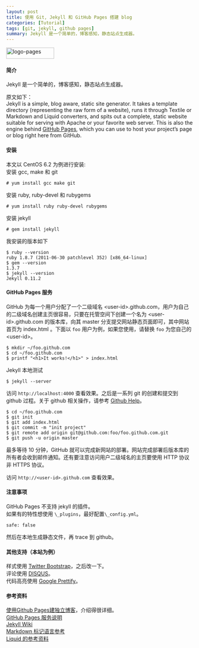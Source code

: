 ```yaml
---
layout: post
title: 使用 Git, Jekyll 和 GitHub Pages 搭建 blog
categories: [Tutorial]
tags: [git, jekyll, github pages]
summary: Jekyll 是一个简单的，博客感知，静态站点生成器。
---
```


<a href="http://www.flickr.com/photos/zhanming/7124698719/"><img src="http://farm9.staticflickr.com/8001/7124698719_cc5b56d1cd_m.jpg" width="129" height="30" alt="logo-pages"></a>

#### 简介
Jekyll 是一个简单的，博客感知，静态站点生成器。

原文如下：  
Jekyll is a simple, blog aware, static site generator. It takes a template directory (representing the raw form of a website), runs it through Textile or Markdown and Liquid converters, and spits out a complete, static website suitable for serving with Apache or your favorite web server. This is also the engine behind [GitHub Pages](http://pages.github.com), which you can use to host your project’s page or blog right here from GitHub.  

#### 安装
本文以 CentOS 6.2 为例进行安装:  
安装 gcc, make 和 git

    # yum install gcc make git

安装 ruby, ruby-devel 和 rubygems

    # yum install ruby ruby-devel rubygems

安装 jekyll

    # gem install jekyll

我安装的版本如下

    $ ruby --version
    ruby 1.8.7 (2011-06-30 patchlevel 352) [x86_64-linux]
    $ gem --version
    1.3.7
    $ jekyll --version
    Jekyll 0.11.2

#### GitHub Pages 服务
GitHub 为每一个用户分配了一个二级域名 &lt;user-id&gt;.github.com，用户为自己的二级域名创建主页很容易，只要在托管空间下创建一个名为 &lt;user-id&gt;.github.com 的版本库，向其 master 分支提交网站静态页面即可，其中网站首页为 index.html 。下面以 `foo` 用户为例，如果您使用，请替换 `foo` 为您自己的 &lt;user-id&gt;。 

    $ mkdir ~/foo.github.com
    $ cd ~/foo.github.com
    $ printf "<h1>It works!</h1>" > index.html

Jekyll 本地测试

    $ jekyll --server

访问 `http://localhost:4000` 查看效果。之后是一系列 git 的创建和提交到 github 过程。关于 github 相关操作，请参考 [Github Help](http://help.github.com)。

    $ cd ~/foo.github.com
    $ git init
    $ git add index.html
    $ git commit -m "init project"
    $ git remote add origin git@github.com:foo/foo.github.com.git
    $ git push -u origin master

最多等待 10 分钟，GitHub 就可以完成新网站的部署。网站完成部署后版本库的所有者会收到邮件通知。还有要注意访问用户二级域名的主页要使用 HTTP 协议非 HTTPS 协议。  

访问 `http://<user-id>.github.com` 查看效果。

#### 注意事项
GitHub Pages 不支持 jekyll 的插件。  
如果有的特性想使用 `\_plugins`，最好配置`\_config.yml`。

    safe: false

然后在本地生成静态文件，再 trace 到 github。

#### 其他支持（本站为例）
样式使用 [Twitter Bootstrap](http://twitter.github.com/bootstrap)，之后改一下。  
评论使用 [DISQUS](http://disqus.com)。  
代码高亮使用 [Google Prettify](http://code.google.com/p/google-code-prettify/)。

#### 参考资料
[使用Github Pages建独立博客](http://beiyuu.com/github-pages/)，介绍得很详细。  
[GitHub Pages 服务说明](http://pages.github.com)  
[Jekyll Wiki](https://github.com/mojombo/jekyll)  
[Markdown 标记语言参考](http://daringfireball.net/projects/markdown/)  
[Liquid 的参考资料](https://github.com/Shopify/liquid/wiki/Liquid-for-Designers)

